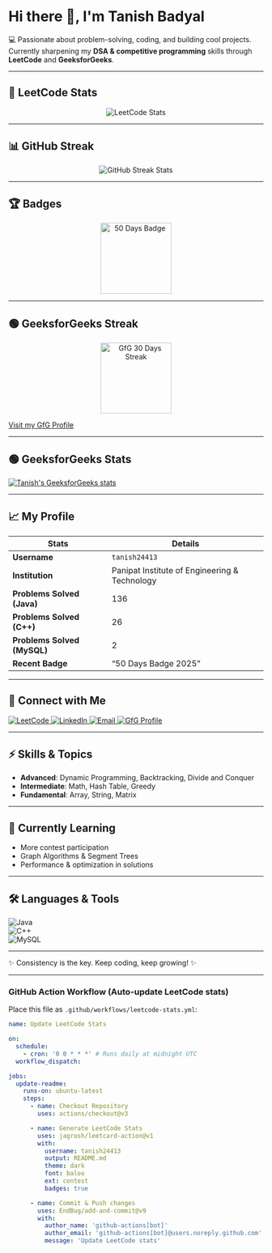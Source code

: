 # Hi there 👋, I'm Tanish Badyal

💻 Passionate about problem-solving, coding, and building cool projects.  
Currently sharpening my **DSA & competitive programming** skills through **LeetCode** and **GeeksforGeeks**.

---

## 🚀 LeetCode Stats

<p align="center">
  <img src="https://leetcard.jacoblin.cool/tanish24413?theme=dark&font=baloo&ext=contest" alt="LeetCode Stats" />
</p>

---

## 📊 GitHub Streak

<p align="center">
  <img src="https://github-readme-streak-stats.herokuapp.com/?user=tanishbadyal&theme=dark&hide_border=true" alt="GitHub Streak Stats"/>
</p>

---

## 🏆 Badges

<p align="center">
  <img src="https://assets.leetcode.com/static_assets/marketing/2024-50.gif" alt="50 Days Badge" width="140" height="140"/>
</p>

---

## 🟢 GeeksforGeeks Streak

<p align="center">
  <!-- Replace with your actual GfG streak image or badge -->
  <img src="assets/gfg-streak.png" alt="GfG 30 Days Streak" width="140" height="140"/>
</p>

[Visit my GfG Profile](https://www.geeksforgeeks.org/edit-profile/)

---

## 🟢 GeeksforGeeks Stats

[![Tanish's GeeksforGeeks stats](https://geeks-for-geeks-stats-api.vercel.app/?userName=tanishshawld1)](https://www.geeksforgeeks.org/user/tanishshawld1/)

---

## 📈 My Profile

| Stats | Details |
|---|---|
| **Username** | `tanish24413` |
| **Institution** | Panipat Institute of Engineering & Technology |
| **Problems Solved (Java)** | 136 |
| **Problems Solved (C++)** | 26 |
| **Problems Solved (MySQL)** | 2 |
| **Recent Badge** | “50 Days Badge 2025” |

---

## 🔗 Connect with Me

<p align="left">
  <a href="https://leetcode.com/u/tanish24413/" target="_blank">
    <img src="https://img.shields.io/badge/LeetCode-FFA116?style=for-the-badge&logo=leetcode&logoColor=black" alt="LeetCode"/>
  </a>
  <a href="https://www.linkedin.com/in/tanish-badyal-1099ab228" target="_blank">
    <img src="https://img.shields.io/badge/LinkedIn-0A66C2?style=for-the-badge&logo=linkedin&logoColor=white" alt="LinkedIn"/>
  </a>
  <a href="mailto:tanisharma2465@gmail.com" target="_blank">
    <img src="https://img.shields.io/badge/Email-D14836?style=for-the-badge&logo=gmail&logoColor=white" alt="Email"/>
  </a>
  <a href="https://www.geeksforgeeks.org/user/tanishshawld1/" target="_blank">
    <img src="https://img.shields.io/badge/GeeksforGeeks-1E7F3C?style=for-the-badge&logo=geeksforgeeks&logoColor=white" alt="GfG Profile"/>
  </a>
</p>

---

## ⚡ Skills & Topics

- **Advanced**: Dynamic Programming, Backtracking, Divide and Conquer  
- **Intermediate**: Math, Hash Table, Greedy  
- **Fundamental**: Array, String, Matrix  

---

## 🌱 Currently Learning

- More contest participation  
- Graph Algorithms & Segment Trees  
- Performance & optimization in solutions  

---

## 🛠️ Languages & Tools

![Java](https://img.shields.io/badge/Java-ED8B00?style=for-the-badge&logo=java&logoColor=white)  
![C++](https://img.shields.io/badge/C++-00599C?style=for-the-badge&logo=cplusplus&logoColor=white)  
![MySQL](https://img.shields.io/badge/MySQL-4479A1?style=for-the-badge&logo=mysql&logoColor=white)

---

✨ Consistency is the key. Keep coding, keep growing! ✨

---

### GitHub Action Workflow (Auto-update LeetCode stats)

Place this file as `.github/workflows/leetcode-stats.yml`:

```yaml
name: Update LeetCode Stats

on:
  schedule:
    - cron: '0 0 * * *' # Runs daily at midnight UTC
  workflow_dispatch:

jobs:
  update-readme:
    runs-on: ubuntu-latest
    steps:
      - name: Checkout Repository
        uses: actions/checkout@v3

      - name: Generate LeetCode Stats
        uses: jagrosh/leetcard-action@v1
        with:
          username: tanish24413
          output: README.md
          theme: dark
          font: baloo
          ext: contest
          badges: true

      - name: Commit & Push changes
        uses: EndBug/add-and-commit@v9
        with:
          author_name: 'github-actions[bot]'
          author_email: 'github-actions[bot]@users.noreply.github.com'
          message: 'Update LeetCode stats'
